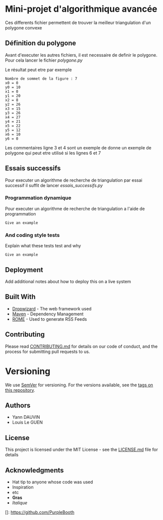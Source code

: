 # Mini-projet d'algorithmique avancée

Ces differents fichier permettent de trouver la meilleur triangulation d'un polygone convexe

## Définition du polygone

Avant d'executer les autres fichiers, il est necessaire de definir le polygone.
Pour cela lancer le fichier *polygone.py*

Le résultat peut etre par exemple
```
Nombre de sommet de la figure : 7
x0 = 0
y0 = 10
x1 = 0
y1 = 20
x2 = 8
y2 = 26
x3 = 15
y3 = 26
x4 = 27
y4 = 21
x5 = 22
y5 = 12
x6 = 10
y6 = 0
```
Les commentaires ligne 3 et 4 sont un exemple de donne un exemple de polygone
qui peut etre utilisé si les lignes 6 et 7

## Essais successifs

Pour executer un algorithme de recherche de triangulation par essai successif
il suffit de lancer *essais_successifs.py*

### Programmation dynamique

Pour executer un algorithme de recherche de triangulation a l'aide de programmation 

```
Give an example
```

### And coding style tests

Explain what these tests test and why

```
Give an example
```

## Deployment

Add additional notes about how to deploy this on a live system

## Built With

* [Dropwizard](http://www.dropwizard.io/1.0.2/docs/) - The web framework used
* [Maven](https://maven.apache.org/) - Dependency Management
* [ROME](https://rometools.github.io/rome/) - Used to generate RSS Feeds

## Contributing

Please read [CONTRIBUTING.md](https://gist.github.com/PurpleBooth/b24679402957c63ec426) for details on our code of conduct, and the process for submitting pull requests to us.

# Versioning

We use [SemVer](http://semver.org/) for versioning. For the versions available, see the [tags on this repository](https://github.com/your/project/tags). 

## Authors

* Yann DAUVIN
* Louis Le GUEN

## License

This project is licensed under the MIT License - see the [LICENSE.md](LICENSE.md) file for details

## Acknowledgments

* Hat tip to anyone whose code was used
* Inspiration
* etc 
* **Gras**
* *Italique*



[]: https://github.com/PurpleBooth